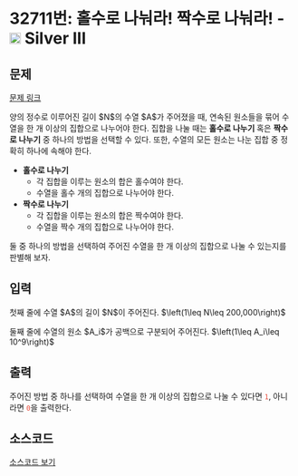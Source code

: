# 32711번: 홀수로 나눠라! 짝수로 나눠라! - <img src="https://static.solved.ac/tier_small/8.svg" style="height:20px" /> Silver III

<!-- performance -->

<!-- 문제 제출 후 깃허브에 푸시를 했을 때 제출한 코드의 성능이 입력될 공간입니다.-->

<!-- end -->

## 문제

[문제 링크](https://boj.kr/32711)


<p>양의 정수로 이루어진 길이 $N$의 수열 $A$가 주어졌을 때, 연속된 원소들을 묶어 수열을 한 개 이상의 집합으로 나누어야 한다. 집합을 나눌 때는 <strong>홀수로 나누기 </strong>혹은 <strong>짝수로 나누기</strong> 중 하나의 방법을 선택할 수 있다. 또한, 수열의 모든 원소는 나눈 집합 중 정확히 하나에 속해야 한다.</p>

<ul>
<li><strong>홀수로 나누기</strong>

<ul>
<li>각 집합을 이루는 원소의 합은 홀수여야 한다.</li>
<li>수열을 홀수 개의 집합으로 나누어야 한다.</li>
</ul>
</li>
<li><strong>짝수로 나누기</strong>
<ul>
<li>각 집합을 이루는 원소의 합은 짝수여야 한다.</li>
<li>수열을 짝수 개의 집합으로 나누어야 한다.</li>
</ul>
</li>
</ul>

<p>둘 중 하나의 방법을 선택하여 주어진 수열을 한 개 이상의 집합으로 나눌 수 있는지를 판별해 보자.</p>



## 입력


<p>첫째 줄에 수열 $A$의 길이 $N$이 주어진다. $\left(1\leq N\leq 200,000\right)$</p>

<p>둘째 줄에 수열의 원소 $A_i$가 공백으로 구분되어 주어진다. $\left(1\leq A_i\leq 10^9\right)$</p>



## 출력


<p>주어진 방법 중 하나를 선택하여 수열을 한 개 이상의 집합으로 나눌 수 있다면 <span style="color:#e74c3c;"><code>1</code></span>, 아니라면 <span style="color:#e74c3c;"><code>0</code></span>을 출력한다.</p>



## 소스코드

[소스코드 보기](홀수로%20나눠라!%20짝수로%20나눠라!.cpp)